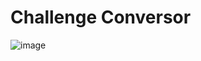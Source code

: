 # Challenge Conversor

![image](https://user-images.githubusercontent.com/44647699/221384796-aeb1a0d1-4dc6-4653-9c35-74df4918d750.png)
